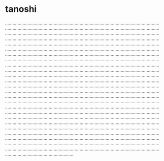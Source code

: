 # tanoshi
...................................................................................................................................................................................................................................................................................................................................................................................................................................................................................................................................................................................................................................................................................................................................................................................................................................................................................................................................................................................................................................................................................................................................................................................................................................................................................................................................................................................................................................................................................................................................................................................................................................................................................................................................................................................................................................................................................................................................................................................................................................................................................................................................................................................................................................................................................................................................................................................................................................................................................................................................................................................................................................................................................................................................................................................................................................................................................................................................................................................................................................................................................................................................................................................................................................................................................